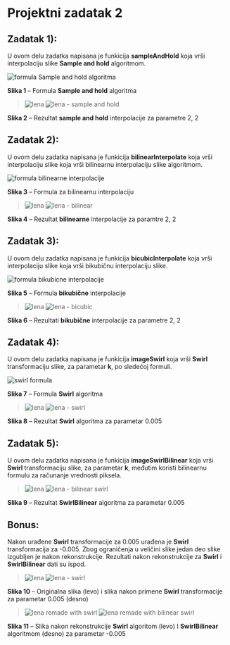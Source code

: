 # Projektni zadatak 2

## Zadatak 1):

U ovom delu zadatka napisana je funkicija **sampleAndHold** koja vrši interpolaciju slike **Sample and hold** algoritmom.

![formula Sample and hold algoritma](./media/sample_and_hold.png)

**Slika 1** – Formula **Sample and hold** algoritma

> ![lena](./media/lena.bmp)
> ![lena - sample and hold](./media/lena_sample_and_hold.jpeg)

**Slika 2** – Rezultat **sample and hold** interpolacije za parametre 2, 2

## Zadatak 2):

U ovom delu zadatka napisana je funkicija **bilinearInterpolate** koja vrši interpolaciju slike koja vrši bilinearnu interpolaciju slike algoritmom.

![formula bilinearne interpolacije](./media/bilinear.png)

**Slika 3** – Formula za bilinearnu interpolaciju

> ![lena](./media/lena.bmp)
> ![lena - bilinear](./media/lena_bilinear.jpeg)

**Slika 4** – Rezultat **bilinearne** interpolacije za paramtre 2, 2

## Zadatak 3):

U ovom delu zadatka napisana je funkicija **bicubicInterpolate** koja vrši interpolaciju slike koja vrši bikubičnu interpolaciju slike.

![formula bikubicne interpolacije](./media/bicubic.png)

**Slika 5** – Formula **bikubične** interpolacije

> ![lena](./media/lena.bmp)
> ![lena - bicubic](./media/lena_bicubic.jpeg)

**Slika 6** – Rezultati **bikubične** interpolacije za parametre 2, 2

## Zadatak 4):

U ovom delu zadatka napisana je funkicija **imageSwirl** koja vrši **Swirl** transformaciju slike, za parametar **k**, po sledećoj formuli.

![swirl formula](./media/swirld.png)

**Slika 7** – Formula **Swirl** algoritma

> ![lena](./media/lena.bmp)
> ![lena - swirl](./media/lena_swirl.jpeg)

**Slika 8** – Rezultat **Swirl** algoritma za parametar 0.005

## Zadatak 5):

U ovom delu zadatka napisana je funkicija **imageSwirlBilinear** koja vrši **Swirl** transformaciju slike, za parametar **k**, međutim koristi bilinearnu formulu za računanje vrednosti piksela.


> ![lena](./media/lena.bmp)
> ![lena - bilinear swirl](./media/lena_bilinear_swirl.jpeg)

**Slika 9** – Rezultat **SwirlBilinear** algoritma za parametar 0.005

## Bonus:

Nakon urađene **Swirl** transformacije za 0.005 urađena je **Swirl** transformacija za -0.005. Zbog ograničenja u veličini slike jedan deo slike izgubljen je nakon rekonstrukcije. Rezultati nakon rekonstrukcije za **Swirl** i **SwirlBilinear** dati su ispod.

> ![lena](./media/lena.bmp)
> ![lena - swirl](./media/lena_swirl.jpeg)

**Slika 10** – Originalna slika (levo) i slika nakon primene **Swirl** transformacije za parametar 0.005 (desno)

> ![lena remade with swirl](./media/lena_remade_swirl.jpg)
> ![lena remade with bilinear swirl](./media/lena_remade_bilinear_swirl.jpg)

**Slika 11** – Slika nakon rekonstrukcije **Swirl** algoritom (levo) I
**SwirlBilinear** algoritmom (desno) za parametar -0.005

